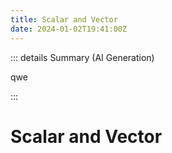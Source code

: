 ```yaml
---
title: Scalar and Vector
date: 2024-01-02T19:41:00Z
---
```

::: details Summary (AI Generation)
<!-- DESC SEP -->
qwe
<!-- AI Summerized -->

<!-- DESC SEP -->
:::

# Scalar and Vector
